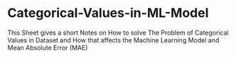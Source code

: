 # Categorical-Values-in-ML-Model

This Sheet gives a short Notes on How to solve The Problem of Categorical Values in Dataset and How that affects the Machine Learning Model and Mean Absolute Error (MAE)
